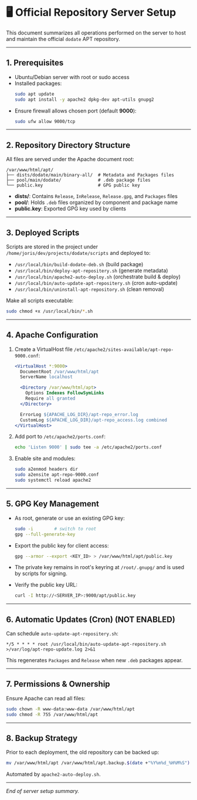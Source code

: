 # 🖥️ Official Repository Server Setup

This document summarizes all operations performed on the server to host and maintain the official `dodate` APT repository.

---

## 1. Prerequisites

- Ubuntu/Debian server with root or sudo access
- Installed packages:
  ```bash
  sudo apt update
  sudo apt install -y apache2 dpkg-dev apt-utils gnupg2
  ```
- Ensure firewall allows chosen port (default **9000**):
  ```bash
  sudo ufw allow 9000/tcp
  ```

---

## 2. Repository Directory Structure

All files are served under the Apache document root:

```
/var/www/html/apt/
├── dists/dodate/main/binary-all/  # Metadata and Packages files
├── pool/main/dodate/              # .deb package files
└── public.key                     # GPG public key
```

- **dists/**: Contains `Release`, `InRelease`, `Release.gpg`, and `Packages` files
- **pool/**: Holds `.deb` files organized by component and package name
- **public.key**: Exported GPG key used by clients

---

## 3. Deployed Scripts

Scripts are stored in the project under `/home/joris/dev/projects/dodate/scripts` and deployed to:

- `/usr/local/bin/build-dodate-deb.sh` (build package)
- `/usr/local/bin/deploy-apt-repositery.sh` (generate metadata)
- `/usr/local/bin/apache2-auto-deploy.sh` (orchestrate build & deploy)
- `/usr/local/bin/auto-update-apt-repositery.sh` (cron auto-update)
- `/usr/local/bin/uninstall-apt-repository.sh` (clean removal)

Make all scripts executable:

```bash
sudo chmod +x /usr/local/bin/*.sh
```

---

## 4. Apache Configuration

1. Create a VirtualHost file `/etc/apache2/sites-available/apt-repo-9000.conf`:

   ```apache
   <VirtualHost *:9000>
     DocumentRoot /var/www/html/apt
     ServerName localhost

     <Directory /var/www/html/apt>
       Options Indexes FollowSymLinks
       Require all granted
     </Directory>

     ErrorLog ${APACHE_LOG_DIR}/apt-repo_error.log
     CustomLog ${APACHE_LOG_DIR}/apt-repo_access.log combined
   </VirtualHost>
   ```

2. Add port to `/etc/apache2/ports.conf`:
   ```bash
   echo 'Listen 9000' | sudo tee -a /etc/apache2/ports.conf
   ```
3. Enable site and modules:
   ```bash
   sudo a2enmod headers dir
   sudo a2ensite apt-repo-9000.conf
   sudo systemctl reload apache2
   ```

---

## 5. GPG Key Management

- As root, generate or use an existing GPG key:

  ```bash
  sudo -i        # switch to root
  gpg --full-generate-key
  ```

- Export the public key for client access:

  ```bash
  gpg --armor --export <KEY_ID> > /var/www/html/apt/public.key
  ```

- The private key remains in root's keyring at `/root/.gnupg/` and is used by scripts for signing.

- Verify the public key URL:
  ```bash
  curl -I http://<SERVER_IP>:9000/apt/public.key
  ```

---

## 6. Automatic Updates (Cron) (NOT ENABLED)

Can schedule `auto-update-apt-repositery.sh`:

```cron
*/5 * * * * root /usr/local/bin/auto-update-apt-repositery.sh >/var/log/apt-repo-update.log 2>&1
```

This regenerates `Packages` and `Release` when new `.deb` packages appear.

---

## 7. Permissions & Ownership

Ensure Apache can read all files:

```bash
sudo chown -R www-data:www-data /var/www/html/apt
sudo chmod -R 755 /var/www/html/apt
```

---

## 8. Backup Strategy

Prior to each deployment, the old repository can be backed up:

```bash
mv /var/www/html/apt /var/www/html/apt.backup.$(date +"%Y%m%d_%H%M%S")
```

Automated by `apache2-auto-deploy.sh`.

---

_End of server setup summary._
